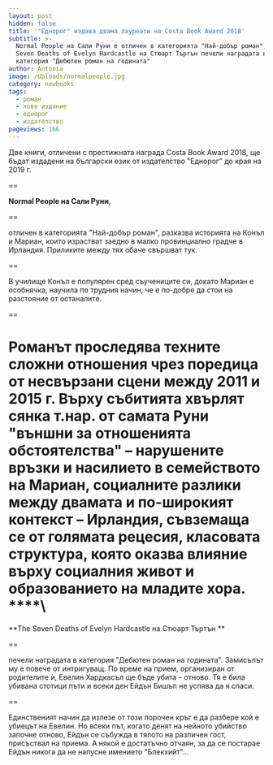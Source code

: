 ```yaml
---
layout: post
hidden: false
title: '"Еднорог" издава двама лауреати на Costa Book Award 2018'
subtitle: >-
  Normal People на Сали Руни е отличен в категорията "Най-добър роман", а The
  Seven Deaths of Evelyn Hardcastle на Стюарт Търтън печели наградата в
  категория "Дебютен роман на годината"
author: Antonia
image: /Uploads/normalpeople.jpg
category: newbooks
tags:
  - роман
  - ново издание
  - еднорог
  - издателство
pageviews: 166
---
```

Две книги, отличени с престижната награда Costa Book Award 2018, ще бъдат издадени на български език от издателство "Еднорог" до края на 2019 г.

\==

**Normal People на Сали Руни**, 

\==

отличен в категорията "Най-добър роман", разказва историята на Конъл и Мариан, които израстват заедно в малко провинциално градче в Ирландия. Приликите между тях обаче свършват тук. 

\==

В училище Конъл е популярен сред съучениците си, докато Мариан е особнячка, научила по трудния начин, че е по-добре да стои на разстояние от останалите. 

\==

Романът проследява техните сложни отношения чрез поредица от несвързани сцени между 2011 и 2015 г. Върху събитията хвърлят сянка т.нар. от самата Руни "външни за отношенията обстоятелства" – нарушените връзки и насилието в семейството на Мариан, социалните разлики между двамата и по-широкият контекст – Ирландия, съвземаща се от голямата рецесия, класовата структура, която оказва влияние върху социалния живот и образованието на младите хора.\
****\
==

**The Seven Deaths of Evelyn Hardcastle на Стюарт Търтън **

\==

печели наградата в категория "Дебютен роман на годината". Замисълът му е повече от интригуващ. По време на прием, организиран от родителите ѝ, Евелин Хардкасъл ще бъде убита – отново. Тя е била убивана стотици пъти и всеки ден Ейдън Бишъп не успява да я спаси. 

\==

Единственият начин да излезе от този порочен кръг е да разбере кой е убиецът на Евелин. Но всеки път, когато денят на нейното убийство започне отново, Ейдън се събужда в тялото на различен гост, присъствал на приема. А някой е достатъчно отчаян, за да се постарае Ейдън никога да не напусне имението "Блекхийт"...
